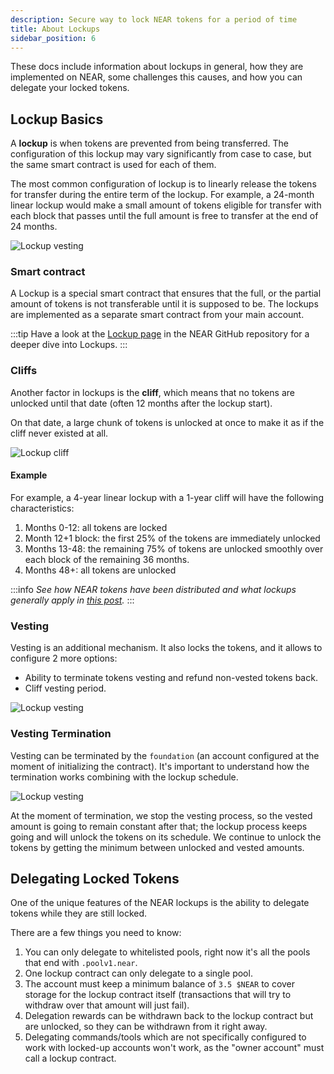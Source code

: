 ```yaml
---
description: Secure way to lock NEAR tokens for a period of time
title: About Lockups
sidebar_position: 6
---
```


These docs include information about lockups in general, how they are implemented on NEAR, some challenges this causes, and how you can delegate your locked tokens.

## Lockup Basics

A **lockup** is when tokens are prevented from being transferred. The configuration of this lockup may vary significantly from case to case, but the same smart contract is used for each of them.

The most common configuration of lockup is to linearly release the tokens for transfer during the entire term of the lockup. For example, a 24-month linear lockup would make a small amount of tokens eligible for transfer with each block that passes until the full amount is free to transfer at the end of 24 months.

![Lockup vesting](@site/static/img/lockup/lockup-1.png)

### Smart contract

A Lockup is a special smart contract that ensures that the full, or the partial amount of tokens is not transferable until it is supposed to be.
The lockups are implemented as a separate smart contract from your main account.

:::tip
 Have a look at the [Lockup page](https://github.com/near/core-contracts/tree/master/lockup) in the NEAR GitHub repository for a deeper dive into Lockups.
:::

### Cliffs

Another factor in lockups is the **cliff**, which means that no tokens are unlocked until that date (often 12 months after the lockup start).

On that date, a large chunk of tokens is unlocked at once to make it as if the cliff never existed at all.

![Lockup cliff](@site/static/img/lockup/lockup-cliff.png)


#### Example

For example, a 4-year linear lockup with a 1-year cliff will have the following characteristics:

1. Months 0-12: all tokens are locked
2. Month 12+1 block: the first 25% of the tokens are immediately unlocked
3. Months 13-48: the remaining 75% of tokens are unlocked smoothly over each block of the remaining 36 months.
4. Months 48+: all tokens are unlocked


:::info
_See how NEAR tokens have been distributed and what lockups generally apply in_ [_this post_](https://near.org/blog/near-token-supply-and-distribution/)_._
:::

### Vesting

Vesting is an additional mechanism. It also locks the tokens, and it allows to configure 2 more options:

- Ability to terminate tokens vesting and refund non-vested tokens back.
- Cliff vesting period.

![Lockup vesting](@site/static/img/lockup/lockup-vesting.png)

### Vesting Termination

Vesting can be terminated by the `foundation` (an account configured at the moment of initializing the contract). It's important to understand how the termination works combining with the lockup schedule.

![Lockup vesting](@site/static/img/lockup/lockup-term.png)

At the moment of termination, we stop the vesting process, so the vested amount is going to remain constant after that; the lockup process keeps going and will unlock the tokens on its schedule. We continue to unlock the tokens by getting the minimum between unlocked and vested amounts.

## Delegating Locked Tokens

One of the unique features of the NEAR lockups is the ability to delegate tokens while they are still locked.

There are a few things you need to know:

1. You can only delegate to whitelisted pools, right now it's all the pools that end with `.poolv1.near`.
2. One lockup contract can only delegate to a single pool.&#x20;
3. The account must keep a minimum balance of `3.5 $NEAR` to cover storage for the lockup contract itself (transactions that will try to withdraw over that amount will just fail).&#x20;
4. Delegation rewards can be withdrawn back to the lockup contract but are unlocked, so they can be withdrawn from it right away.&#x20;
5. Delegating commands/tools which are not specifically configured to work with locked-up accounts won't work, as the "owner account" must call a lockup contract.

